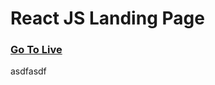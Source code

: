 # React JS Landing Page


### <a href="https://giga-landing.herokuapp.com/">Go To Live</a> 
asdfasdf
